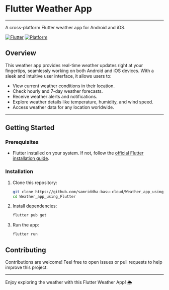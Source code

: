 # Flutter Weather App
---

A cross-platform Flutter weather app for Android and iOS.

[![Flutter](https://img.shields.io/badge/Framework-Flutter-blue.svg)](https://flutter.dev/)
[![Platform](https://img.shields.io/badge/Platform-Android%20%7C%20iOS-green.svg)](#)

## Overview

This weather app provides real-time weather updates right at your fingertips, seamlessly working on both Android and iOS devices. With a sleek and intuitive user interface, it allows users to:

- View current weather conditions in their location.
- Check hourly and 7-day weather forecasts.
- Receive weather alerts and notifications.
- Explore weather details like temperature, humidity, and wind speed.
- Access weather data for any location worldwide.

---

## Getting Started

### Prerequisites

- Flutter installed on your system. If not, follow the [official Flutter installation guide](https://flutter.dev/docs/get-started/install).

### Installation

1. Clone this repository:

   ```sh
   git clone https://github.com/samriddha-basu-cloud/Weather_app_using_Flutter.git
   cd Weather_app_using_Flutter
   ```

2. Install dependencies:

   ```sh
   flutter pub get
   ```

3. Run the app:

   ```sh
   flutter run
   ```

## Contributing

Contributions are welcome! Feel free to open issues or pull requests to help improve this project.

---


Enjoy exploring the weather with this Flutter Weather App! 🌦️
